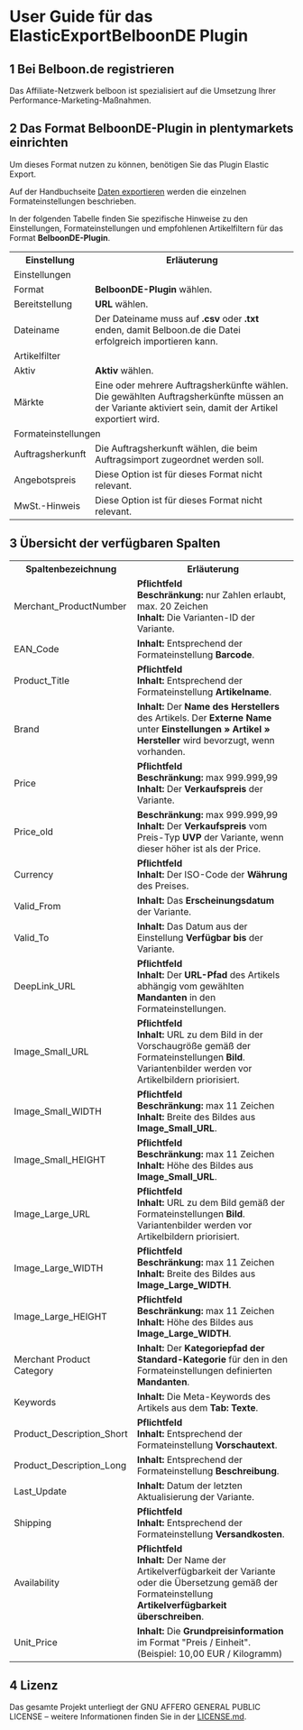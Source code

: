 # User Guide für das ElasticExportBelboonDE Plugin

<div class="container-toc"></div>

## 1 Bei Belboon.de registrieren

Das Affiliate-Netzwerk belboon ist spezialisiert auf die Umsetzung Ihrer Performance-Marketing-Maßnahmen.

## 2 Das Format BelboonDE-Plugin in plentymarkets einrichten

Um dieses Format nutzen zu können, benötigen Sie das Plugin Elastic Export.

Auf der Handbuchseite [Daten exportieren](https://www.plentymarkets.eu/handbuch/datenaustausch/daten-exportieren/#4) werden die einzelnen Formateinstellungen beschrieben.

In der folgenden Tabelle finden Sie spezifische Hinweise zu den Einstellungen, Formateinstellungen und empfohlenen Artikelfiltern für das Format **BelboonDE-Plugin**.
<table>
    <tr>
        <th>
            Einstellung
        </th>
        <th>
            Erläuterung
        </th>
    </tr>
    <tr>
        <td class="th" colspan="2">
            Einstellungen
        </td>
    </tr>
    <tr>
        <td>
            Format
        </td>
        <td>
            <b>BelboonDE-Plugin</b> wählen.
        </td>        
    </tr>
    <tr>
        <td>
            Bereitstellung
        </td>
        <td>
            <b>URL</b> wählen.
        </td>        
    </tr>
    <tr>
        <td>
            Dateiname
        </td>
        <td>
            Der Dateiname muss auf <b>.csv</b> oder <b>.txt</b> enden, damit Belboon.de die Datei erfolgreich importieren kann.
        </td>        
    </tr>
    <tr>
        <td class="th" colspan="2">
            Artikelfilter
        </td>
    </tr>
    <tr>
        <td>
            Aktiv
        </td>
        <td>
            <b>Aktiv</b> wählen.
        </td>        
    </tr>
    <tr>
        <td>
            Märkte
        </td>
        <td>
            Eine oder mehrere Auftragsherkünfte wählen. Die gewählten Auftragsherkünfte müssen an der Variante aktiviert sein, damit der Artikel exportiert wird.
        </td>        
    </tr>
    <tr>
        <td class="th" colspan="2">
            Formateinstellungen
        </td>
    </tr>
    <tr>
        <td>
            Auftragsherkunft
        </td>
        <td>
            Die Auftragsherkunft wählen, die beim Auftragsimport zugeordnet werden soll.
        </td>        
    </tr>
    <tr>
        <td>
            Angebotspreis
        </td>
        <td>
            Diese Option ist für dieses Format nicht relevant.
        </td>        
    </tr>
    <tr>
        <td>
            MwSt.-Hinweis
        </td>
        <td>
            Diese Option ist für dieses Format nicht relevant.
        </td>        
    </tr>
</table>


## 3 Übersicht der verfügbaren Spalten

<table>
    <tr>
        <th>
            Spaltenbezeichnung
        </th>
        <th>
            Erläuterung
        </th>
    </tr>
    <tr>
        <td>
            Merchant_ProductNumber
        </td>
        <td>
            <b>Pflichtfeld</b><br>
            <b>Beschränkung:</b> nur Zahlen erlaubt, max. 20 Zeichen<br>
            <b>Inhalt:</b> Die Varianten-ID der Variante.
        </td>        
    </tr>
    <tr>
        <td>
            EAN_Code
        </td>
        <td>
            <b>Inhalt:</b> Entsprechend der Formateinstellung <b>Barcode</b>.
        </td>        
    </tr>
    <tr>
        <td>
            Product_Title
        </td>
        <td>
            <b>Pflichtfeld</b><br>
            <b>Inhalt:</b> Entsprechend der Formateinstellung <b>Artikelname</b>.
        </td>        
    </tr>
    <tr>
        <td>
            Brand
        </td>
        <td>
            <b>Inhalt:</b> Der <b>Name des Herstellers</b> des Artikels. Der <b>Externe Name</b> unter <b>Einstellungen » Artikel » Hersteller</b> wird bevorzugt, wenn vorhanden.
        </td>        
    </tr>
    <tr>
        <td>
            Price
        </td>
        <td>
            <b>Pflichtfeld</b><br>
            <b>Beschränkung:</b> max 999.999,99 <br>
            <b>Inhalt:</b> Der <b>Verkaufspreis</b> der Variante.
        </td>        
    </tr>
    <tr>
        <td>
            Price_old
        </td>
        <td>
            <b>Beschränkung:</b> max 999.999,99 <br>
            <b>Inhalt:</b> Der <b>Verkaufspreis</b> vom Preis-Typ <b>UVP</b> der Variante, wenn dieser höher ist als der Price.
        </td>        
    </tr>
    <tr>
        <td>
            Currency
        </td>
        <td>
            <b>Pflichtfeld</b><br>
            <b>Inhalt:</b> Der ISO-Code der <b>Währung</b> des Preises.
        </td>        
    </tr>
    <tr>
        <td>
            Valid_From
        </td>
        <td>
            <b>Inhalt:</b> Das <b>Erscheinungsdatum</b> der Variante. 
        </td>        
    </tr>
    <tr>
        <td>
            Valid_To
        </td>
        <td>
            <b>Inhalt:</b> Das Datum aus der Einstellung <b>Verfügbar bis</b> der Variante.
        </td>        
    </tr>
    <tr>
        <td>
            DeepLink_URL
        </td>
        <td>
            <b>Pflichtfeld</b><br>
            <b>Inhalt:</b> Der <b>URL-Pfad</b> des Artikels abhängig vom gewählten <b>Mandanten</b> in den Formateinstellungen.
        </td>        
    </tr>
    <tr>
        <td>
            Image_Small_URL
        </td>
        <td>
            <b>Pflichtfeld</b><br>
            <b>Inhalt:</b> URL zu dem Bild in der Vorschaugröße gemäß der Formateinstellungen <b>Bild</b>. Variantenbilder werden vor Artikelbildern priorisiert.
        </td>        
    </tr>
    <tr>
        <td>
            Image_Small_WIDTH
        </td>
        <td>
            <b>Pflichtfeld</b><br>
            <b>Beschränkung:</b> max 11 Zeichen<br>
            <b>Inhalt:</b> Breite des Bildes aus <b>Image_Small_URL</b>.
        </td>        
    </tr>
    <tr>
        <td>
            Image_Small_HEIGHT
        </td>
        <td>
            <b>Pflichtfeld</b><br>
            <b>Beschränkung:</b> max 11 Zeichen<br>
            <b>Inhalt:</b> Höhe des Bildes aus <b>Image_Small_URL</b>.
        </td>        
    </tr>
    <tr>
        <td>
            Image_Large_URL
        </td>
        <td>
            <b>Pflichtfeld</b><br>
            <b>Inhalt:</b> URL zu dem Bild gemäß der Formateinstellungen <b>Bild</b>. Variantenbilder werden vor Artikelbildern priorisiert. 
        </td>        
    </tr>
    <tr>
        <td>
            Image_Large_WIDTH
        </td>
        <td>
            <b>Pflichtfeld</b><br>
            <b>Beschränkung:</b> max 11 Zeichen<br>
            <b>Inhalt:</b> Breite des Bildes aus <b>Image_Large_WIDTH</b>.
        </td>        
    </tr>
    <tr>
        <td>
            Image_Large_HEIGHT
        </td>
        <td>
            <b>Pflichtfeld</b><br>
            <b>Beschränkung:</b> max 11 Zeichen<br>
            <b>Inhalt:</b> Höhe des Bildes aus <b>Image_Large_WIDTH</b>.
        </td>        
    </tr>
    <tr>
        <td>
            Merchant Product Category
        </td>
        <td>
            <b>Inhalt:</b> Der <b>Kategoriepfad der Standard-Kategorie</b> für den in den Formateinstellungen definierten <b>Mandanten</b>.
        </td>        
    </tr>
    <tr>
        <td>
            Keywords
        </td>
        <td>
            <b>Inhalt:</b> Die Meta-Keywords des Artikels aus dem <b>Tab: Texte</b>.
        </td>        
    </tr>
    <tr>
        <td>
            Product_Description_Short
        </td>
        <td>
            <b>Pflichtfeld</b><br>
            <b>Inhalt:</b> Entsprechend der Formateinstellung <b>Vorschautext</b>.
        </td>        
    </tr>
    <tr>
        <td>
            Product_Description_Long
        </td>
        <td>
            <b>Inhalt:</b> Entsprechend der Formateinstellung <b>Beschreibung</b>.
        </td>        
    </tr>
    <tr>
        <td>
            Last_Update
        </td>
        <td>
            <b>Inhalt:</b> Datum der letzten Aktualisierung der Variante.
        </td>        
    </tr>
    <tr>
        <td>
            Shipping
        </td>
        <td>
            <b>Pflichtfeld</b><br>
            <b>Inhalt:</b> Entsprechend der Formateinstellung <b>Versandkosten</b>.
        </td>        
    </tr>
    <tr>
        <td>
            Availability
        </td>
        <td>
            <b>Pflichtfeld</b><br>
            <b>Inhalt:</b> Der Name der Artikelverfügbarkeit der Variante oder die Übersetzung gemäß der Formateinstellung <b>Artikelverfügbarkeit überschreiben</b>.
        </td>        
    </tr>
    <tr>
        <td>
            Unit_Price
        </td>
        <td>
            <b>Inhalt:</b> Die <b>Grundpreisinformation</b> im Format "Preis / Einheit". (Beispiel: 10,00 EUR / Kilogramm)
        </td>        
    </tr>
</table>

## 4 Lizenz

Das gesamte Projekt unterliegt der GNU AFFERO GENERAL PUBLIC LICENSE – weitere Informationen finden Sie in der [LICENSE.md](https://github.com/plentymarkets/plugin-elastic-export-belboon-de/blob/master/LICENSE.md).
